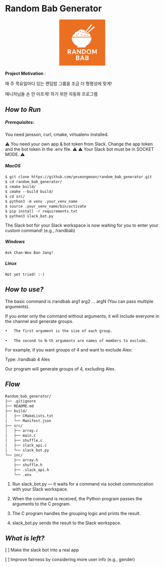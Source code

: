 # Random Bab Generator

<p align="center">
  <img src="./img/randombab.png" alt="Alt Text" width="150">
</p>

**Project Motivation** :

매 주 목요일마다 있는 랜덤밥 그룹을 조금 더 형평성에 맞게!

매니저님들 손 안 아프게! 하기 위한 자동화 프로그램

## _How to Run_

##### Prerequisites:

You need jansson, curl, cmake, virtualenv installed.

⚠️ You need your own app & bot token from Slack. Change the app token and the bot token in the .env file. ⚠️
⚠️ Your Slack bot must be in SOCKET MODE. ⚠️

#### _MacOS_

```
$ git clone https://github.com/yeseongmoon/random_bab_generator.git
$ cd random_bab_generator/
$ cmake build/
$ cmake --build build/
$ cd src/
$ python3 -m venv .your_venv_name
$ source .your_venv_name/bin/activate
$ pip install -r requirements.txt
$ python3 slack_bot.py
```

The Slack bot for your Slack workspace is now waiting for you to enter your custom command! (e.g., /randbab)

#### _Windows_

```
Ask Chan-Woo Ban Jang!
```

#### _Linux_

```
Not yet tried! :-)
```

## _How to use?_

The basic command is /randbab arg1 arg2 ... argN (You can pass multiple arguments).

If you enter only the command without arguments, it will include everyone in the channel and generate groups.

	•	The first argument is the size of each group.
 
	•	The second to N-th arguments are names of members to exclude.

For example, if you want groups of 4 and want to exclude Alex:

Type: /randbab 4 Alex

Our program will generate groups of 4, excluding Alex.

## _Flow_

```
Random_bab_generator/
├── .gitignore
├── README.md
├── build/
│   ├── CMakeLists.txt
│   └── Manifest.json
├── src/
│   ├── array.c
│   ├── main.c
│   ├── shuffle.c
│   ├── slack_api.c
│   └── slack_bot.py
└── inc/
    ├── array.h
    ├── shuffle.h
    ├── .slack_api.h
    └── .env
```

1. Run slack_bot.py — it waits for a command via socket communication with your Slack workspace.

2. When the command is received, the Python program passes the arguments to the C program.

3. The C program handles the grouping logic and prints the result.

4. slack_bot.py sends the result to the Slack workspace.

## _What is left?_

[ ] Make the slack bot into a real app

[ ] Improve fairness by considering more user info (e.g., gender)
